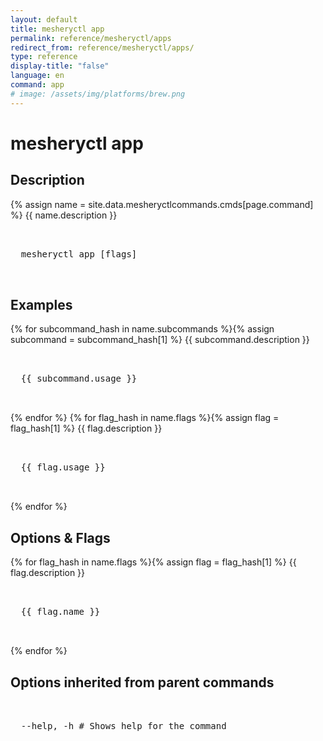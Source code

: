 ```yaml
---
layout: default
title: mesheryctl app
permalink: reference/mesheryctl/apps
redirect_from: reference/mesheryctl/apps/
type: reference
display-title: "false"
language: en
command: app
# image: /assets/img/platforms/brew.png
---
```


<!-- Copy this template to create individual doc pages for each mesheryctl commands -->

<!-- Name of the command -->

# mesheryctl app

<!-- Description of the command. Preferably a paragraph -->

## Description

{% assign name = site.data.mesheryctlcommands.cmds[page.command] %}
{{ name.description }}

<!-- Basic usage of the command -->
<pre class="codeblock-pre">
  <div class="codeblock">
  mesheryctl app [flags] 
  </div>
</pre>

## Examples

{% for subcommand_hash in name.subcommands %}{% assign subcommand = subcommand_hash[1] %}
{{ subcommand.description }}
<pre class="codeblock-pre">
  <div class="codeblock">
  {{ subcommand.usage }}
  </div>
</pre>
{% endfor %}
{% for flag_hash in name.flags %}{% assign flag = flag_hash[1] %}
{{ flag.description }}
<pre class="codeblock-pre">
  <div class="codeblock">
  {{ flag.usage }}
  </div>
</pre>
{% endfor %}
<br/>

<!-- Options/Flags available in this command --> 
## Options & Flags

{% for flag_hash in name.flags %}{% assign flag = flag_hash[1] %}
{{ flag.description }}
<pre class="codeblock-pre">
  <div class="codeblock">
  {{ flag.name }}
  </div>
</pre>
{% endfor %}
<br/>

## Options inherited from parent commands

<pre class="codeblock-pre">
  <div class="codeblock">
  --help, -h # Shows help for the command
  </div>
</pre>